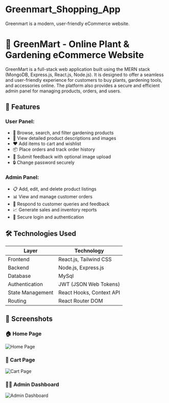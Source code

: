 # Greenmart_Shopping_App
Greenmart is a modern, user-friendly eCommerce website.
# 🌿 GreenMart - Online Plant & Gardening eCommerce Website

GreenMart is a full-stack web application built using the MERN stack (MongoDB, Express.js, React.js, Node.js). It is designed to offer a seamless and user-friendly experience for customers to buy plants, gardening tools, and accessories online. The platform also provides a secure and efficient admin panel for managing products, orders, and users.

## 🚀 Features

### User Panel:
- 🛒 Browse, search, and filter gardening products
- 📝 View detailed product descriptions and images
- ❤️ Add items to cart and wishlist
- 📦 Place orders and track order history
- 💬 Submit feedback with optional image upload
- 🔒 Change password securely

### Admin Panel:
- 📋 Add, edit, and delete product listings
- 📊 View and manage customer orders
- 🔧 Respond to customer queries and feedback
- 📈 Generate sales and inventory reports
- 🔐 Secure login and authentication

## 🛠️ Technologies Used

| Layer       | Technology               |
|-------------|---------------------------|
| Frontend    | React.js, Tailwind CSS     |
| Backend     | Node.js, Express.js        |
| Database    | MySql                    |
| Authentication | JWT (JSON Web Tokens) |
| State Management | React Hooks, Context API |
| Routing     | React Router DOM           |

## 📸 Screenshots

### 🏠 Home Page
![Home Page](./GreenMart/Screenshot/home.png)

### 🛒 Cart Page
![Cart Page](./GreenMart/Screenshot/cart.png)

### 🧑‍💼 Admin Dashboard
![Admin Dashboard](./GreenMart/Screenshot/admin-dashboard.png)



